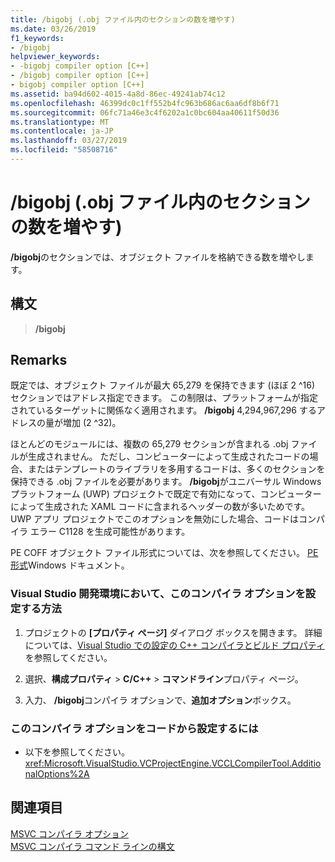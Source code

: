 ```yaml
---
title: /bigobj (.obj ファイル内のセクションの数を増やす)
ms.date: 03/26/2019
f1_keywords:
- /bigobj
helpviewer_keywords:
- -bigobj compiler option [C++]
- /bigobj compiler option [C++]
- bigobj compiler option [C++]
ms.assetid: ba94d602-4015-4a8d-86ec-49241ab74c12
ms.openlocfilehash: 46399dc0c1ff552b4fc963b686ac6aa6df8b6f71
ms.sourcegitcommit: 06fc71a46e3c4f6202a1c0bc604aa40611f50d36
ms.translationtype: MT
ms.contentlocale: ja-JP
ms.lasthandoff: 03/27/2019
ms.locfileid: "58508716"
---
```

# <a name="bigobj-increase-number-of-sections-in-obj-file"></a>/bigobj (.obj ファイル内のセクションの数を増やす)

**/bigobj**のセクションでは、オブジェクト ファイルを格納できる数を増やします。

## <a name="syntax"></a>構文

> **/bigobj**

## <a name="remarks"></a>Remarks

既定では、オブジェクト ファイルが最大 65,279 を保持できます (ほぼ 2 ^16) セクションではアドレス指定できます。 この制限は、プラットフォームが指定されているターゲットに関係なく適用されます。 **/bigobj** 4,294,967,296 するアドレスの量が増加 (2 ^32)。

ほとんどのモジュールには、複数の 65,279 セクションが含まれる .obj ファイルが生成されません。 ただし、コンピューターによって生成されたコードの場合、またはテンプレートのライブラリを多用するコードは、多くのセクションを保持できる .obj ファイルを必要があります。 **/bigobj**がユニバーサル Windows プラットフォーム (UWP) プロジェクトで既定で有効になって、コンピューターによって生成された XAML コードに含まれるヘッダーの数が多いためです。 UWP アプリ プロジェクトでこのオプションを無効にした場合、コードはコンパイラ エラー C1128 を生成可能性があります。

PE COFF オブジェクト ファイル形式については、次を参照してください。 [PE 形式](/windows/desktop/debug/pe-format)Windows ドキュメント。

### <a name="to-set-this-compiler-option-in-the-visual-studio-development-environment"></a>Visual Studio 開発環境において、このコンパイラ オプションを設定する方法

1. プロジェクトの **[プロパティ ページ]** ダイアログ ボックスを開きます。 詳細については、[Visual Studio での設定の C++ コンパイラとビルド プロパティ](../working-with-project-properties.md)を参照してください。

1. 選択、**構成プロパティ** > **C/C++** > **コマンドライン**プロパティ ページ。

1. 入力、 **/bigobj**コンパイラ オプションで、**追加オプション**ボックス。

### <a name="to-set-this-compiler-option-programmatically"></a>このコンパイラ オプションをコードから設定するには

- 以下を参照してください。<xref:Microsoft.VisualStudio.VCProjectEngine.VCCLCompilerTool.AdditionalOptions%2A>

## <a name="see-also"></a>関連項目

[MSVC コンパイラ オプション](compiler-options.md)<br/>
[MSVC コンパイラ コマンド ラインの構文](compiler-command-line-syntax.md)
